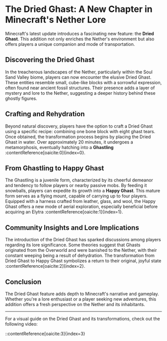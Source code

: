 # The Dried Ghast: A New Chapter in Minecraft's Nether Lore

Minecraft's latest update introduces a fascinating new feature: the **Dried Ghast**. This addition not only enriches the Nether's environment but also offers players a unique companion and mode of transportation.

## Discovering the Dried Ghast

In the treacherous landscapes of the Nether, particularly within the Soul Sand Valley biome, players can now encounter the elusive Dried Ghast. These entities resemble small, cube-like blocks with a sorrowful expression, often found near ancient fossil structures. Their presence adds a layer of mystery and lore to the Nether, suggesting a deeper history behind these ghostly figures.

## Crafting and Rehydration

Beyond natural discovery, players have the option to craft a Dried Ghast using a specific recipe: combining one bone block with eight ghast tears. Once obtained, the transformation process begins by placing the Dried Ghast in water. Over approximately 20 minutes, it undergoes a metamorphosis, eventually hatching into a **Ghastling** :contentReference[oaicite:0]{index=0}.

## From Ghastling to Happy Ghast

The Ghastling is a juvenile form, characterized by its cheerful demeanor and tendency to follow players or nearby passive mobs. By feeding it snowballs, players can expedite its growth into a **Happy Ghast**. This mature form serves as a flying mount, capable of carrying up to four players. Equipped with a harness crafted from leather, glass, and wool, the Happy Ghast offers a new mode of aerial exploration, especially beneficial before acquiring an Elytra :contentReference[oaicite:1]{index=1}.

## Community Insights and Lore Implications

The introduction of the Dried Ghast has sparked discussions among players regarding its lore significance. Some theories suggest that Ghasts originated from the Overworld and were banished to the Nether, with their constant weeping being a result of dehydration. The transformation from Dried Ghast to Happy Ghast symbolizes a return to their original, joyful state :contentReference[oaicite:2]{index=2}.

## Conclusion

The Dried Ghast feature adds depth to Minecraft's narrative and gameplay. Whether you're a lore enthusiast or a player seeking new adventures, this addition offers a fresh perspective on the Nether and its inhabitants.

---

For a visual guide on the Dried Ghast and its transformations, check out the following video:


::contentReference[oaicite:3]{index=3}

